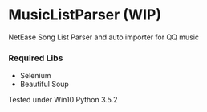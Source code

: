 # MusicListParser (WIP)
NetEase Song List Parser and auto importer for QQ music

### Required Libs
* Selenium
* Beautiful Soup

Tested under Win10 Python 3.5.2
